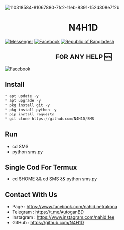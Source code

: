 ![110318584-81067880-7fc2-11eb-8391-152d308e7f2b](https://user-images.githubusercontent.com/90413704/138064859-98178dde-d6fd-422c-9aa4-a1ee7ccae2da.gif)
<h1 align="center">
N4H1D
</h1>

<a href="https://m.me/nahid.netrakona"><img title="Messenger" src="https://img.shields.io/badge/Chat-Messenger-blue?style=flat&logo=messenger"></a>
<a href="https://fb.com/nahid.netrakona"><img title="Facebook" src="https://img.shields.io/badge/View-Facebook-blue?style=flat&logo=Facebook"></a>
<a href="https://github.com/N4H1D"><img title="Republic of Bangladesh" src="https://img.shields.io/badge/REPUBLIC%20OF-BANGLADESH-green?colorA=%23ff0000&colorB=%23017e40&style=flat"></a> 

<h2 align="center">
FOR ANY HELP 🆘
</h2>
<a href="https://fb.com/nahid.netrakona"><img title="Facebook" src="https://img.shields.io/badge/View-Facebook-blue?style=flat&logo=Facebook"></a>

## Install

```python
* apt update -y
* apt upgrade -y
* pkg install git -y
* pkg install python -y
* pip install requests
* git clone https://github.com/N4H1D/SMS
```
## Run
* cd SMS
* python sms.py
## Single Cod For Termux
* cd $HOME && cd SMS && python sms.py

## **Contact With Us**

* Page : https://www.facebook.com/nahid.netrakona
* Telegram : https://t.me/AutoganBD
* Instagram : https://www.instagram.com/nahid.fee
* GitHub : https://github.com/N4H1D

